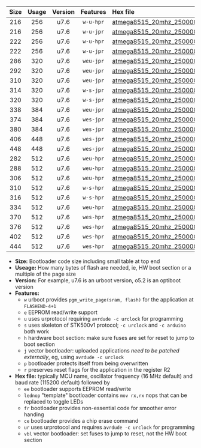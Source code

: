 |Size|Usage|Version|Features|Hex file|
|:-:|:-:|:-:|:-:|:--|
|216|256|u7.6|`w-u-hpr`|[atmega8515_20mhz_250000bps_ur.hex](https://raw.githubusercontent.com/stefanrueger/urboot/main/atmega8515_20mhz_250000bps_ur.hex)|
|216|256|u7.6|`w-u-jpr`|[atmega8515_20mhz_250000bps_ur_vbl.hex](https://raw.githubusercontent.com/stefanrueger/urboot/main/atmega8515_20mhz_250000bps_ur_vbl.hex)|
|222|256|u7.6|`w-u-hpr`|[atmega8515_20mhz_250000bps_lednop_ur.hex](https://raw.githubusercontent.com/stefanrueger/urboot/main/atmega8515_20mhz_250000bps_lednop_ur.hex)|
|222|256|u7.6|`w-u-jpr`|[atmega8515_20mhz_250000bps_lednop_ur_vbl.hex](https://raw.githubusercontent.com/stefanrueger/urboot/main/atmega8515_20mhz_250000bps_lednop_ur_vbl.hex)|
|286|320|u7.6|`weu-jpr`|[atmega8515_20mhz_250000bps_ee_ur_vbl.hex](https://raw.githubusercontent.com/stefanrueger/urboot/main/atmega8515_20mhz_250000bps_ee_ur_vbl.hex)|
|292|320|u7.6|`weu-jpr`|[atmega8515_20mhz_250000bps_ee_lednop_ur_vbl.hex](https://raw.githubusercontent.com/stefanrueger/urboot/main/atmega8515_20mhz_250000bps_ee_lednop_ur_vbl.hex)|
|310|320|u7.6|`weu-jpr`|[atmega8515_20mhz_250000bps_ee_lednop_fr_ur_vbl.hex](https://raw.githubusercontent.com/stefanrueger/urboot/main/atmega8515_20mhz_250000bps_ee_lednop_fr_ur_vbl.hex)|
|314|320|u7.6|`w-s-jpr`|[atmega8515_20mhz_250000bps_vbl.hex](https://raw.githubusercontent.com/stefanrueger/urboot/main/atmega8515_20mhz_250000bps_vbl.hex)|
|320|320|u7.6|`w-s-jpr`|[atmega8515_20mhz_250000bps_lednop_vbl.hex](https://raw.githubusercontent.com/stefanrueger/urboot/main/atmega8515_20mhz_250000bps_lednop_vbl.hex)|
|338|384|u7.6|`weu-jpr`|[atmega8515_20mhz_250000bps_ee_lednop_fr_ce_ur_vbl.hex](https://raw.githubusercontent.com/stefanrueger/urboot/main/atmega8515_20mhz_250000bps_ee_lednop_fr_ce_ur_vbl.hex)|
|374|384|u7.6|`wes-jpr`|[atmega8515_20mhz_250000bps_ee_vbl.hex](https://raw.githubusercontent.com/stefanrueger/urboot/main/atmega8515_20mhz_250000bps_ee_vbl.hex)|
|380|384|u7.6|`wes-jpr`|[atmega8515_20mhz_250000bps_ee_lednop_vbl.hex](https://raw.githubusercontent.com/stefanrueger/urboot/main/atmega8515_20mhz_250000bps_ee_lednop_vbl.hex)|
|406|448|u7.6|`wes-jpr`|[atmega8515_20mhz_250000bps_ee_lednop_fr_vbl.hex](https://raw.githubusercontent.com/stefanrueger/urboot/main/atmega8515_20mhz_250000bps_ee_lednop_fr_vbl.hex)|
|448|448|u7.6|`wes-jpr`|[atmega8515_20mhz_250000bps_ee_lednop_fr_ce_vbl.hex](https://raw.githubusercontent.com/stefanrueger/urboot/main/atmega8515_20mhz_250000bps_ee_lednop_fr_ce_vbl.hex)|
|282|512|u7.6|`weu-hpr`|[atmega8515_20mhz_250000bps_ee_ur.hex](https://raw.githubusercontent.com/stefanrueger/urboot/main/atmega8515_20mhz_250000bps_ee_ur.hex)|
|288|512|u7.6|`weu-hpr`|[atmega8515_20mhz_250000bps_ee_lednop_ur.hex](https://raw.githubusercontent.com/stefanrueger/urboot/main/atmega8515_20mhz_250000bps_ee_lednop_ur.hex)|
|306|512|u7.6|`weu-hpr`|[atmega8515_20mhz_250000bps_ee_lednop_fr_ur.hex](https://raw.githubusercontent.com/stefanrueger/urboot/main/atmega8515_20mhz_250000bps_ee_lednop_fr_ur.hex)|
|310|512|u7.6|`w-s-hpr`|[atmega8515_20mhz_250000bps.hex](https://raw.githubusercontent.com/stefanrueger/urboot/main/atmega8515_20mhz_250000bps.hex)|
|316|512|u7.6|`w-s-hpr`|[atmega8515_20mhz_250000bps_lednop.hex](https://raw.githubusercontent.com/stefanrueger/urboot/main/atmega8515_20mhz_250000bps_lednop.hex)|
|334|512|u7.6|`weu-hpr`|[atmega8515_20mhz_250000bps_ee_lednop_fr_ce_ur.hex](https://raw.githubusercontent.com/stefanrueger/urboot/main/atmega8515_20mhz_250000bps_ee_lednop_fr_ce_ur.hex)|
|370|512|u7.6|`wes-hpr`|[atmega8515_20mhz_250000bps_ee.hex](https://raw.githubusercontent.com/stefanrueger/urboot/main/atmega8515_20mhz_250000bps_ee.hex)|
|376|512|u7.6|`wes-hpr`|[atmega8515_20mhz_250000bps_ee_lednop.hex](https://raw.githubusercontent.com/stefanrueger/urboot/main/atmega8515_20mhz_250000bps_ee_lednop.hex)|
|402|512|u7.6|`wes-hpr`|[atmega8515_20mhz_250000bps_ee_lednop_fr.hex](https://raw.githubusercontent.com/stefanrueger/urboot/main/atmega8515_20mhz_250000bps_ee_lednop_fr.hex)|
|444|512|u7.6|`wes-hpr`|[atmega8515_20mhz_250000bps_ee_lednop_fr_ce.hex](https://raw.githubusercontent.com/stefanrueger/urboot/main/atmega8515_20mhz_250000bps_ee_lednop_fr_ce.hex)|

- **Size:** Bootloader code size including small table at top end
- **Useage:** How many bytes of flash are needed, ie, HW boot section or a multiple of the page size
- **Version:** For example, u7.6 is an urboot version, o5.2 is an optiboot version
- **Features:**
  + `w` urboot provides `pgm_write_page(sram, flash)` for the application at `FLASHEND-4+1`
  + `e` EEPROM read/write support
  + `u` uses urprotocol requiring `avrdude -c urclock` for programming
  + `s` uses skeleton of STK500v1 protocol; `-c urclock` and `-c arduino` both work
  + `h` hardware boot section: make sure fuses are set for reset to jump to boot section
  + `j` vector bootloader: uploaded applications *need to be patched externally*, eg, using `avrdude -c urclock`
  + `p` bootloader protects itself from being overwritten
  + `r` preserves reset flags for the application in the register R2
- **Hex file:** typically MCU name, oscillator frequency (16 MHz default) and baud rate (115200 default) followed by
  + `ee` bootloader supports EEPROM read/write
  + `lednop` "template" bootloader contains `mov rx,rx` nops that can be replaced to toggle LEDs
  + `fr` bootloader provides non-essential code for smoother error handing
  + `ce` bootloader provides a chip erase command
  + `ur` uses urprotocol and requires `avrdude -c urclock` for programming
  + `vbl` vector bootloader: set fuses to jump to reset, not the HW boot section

